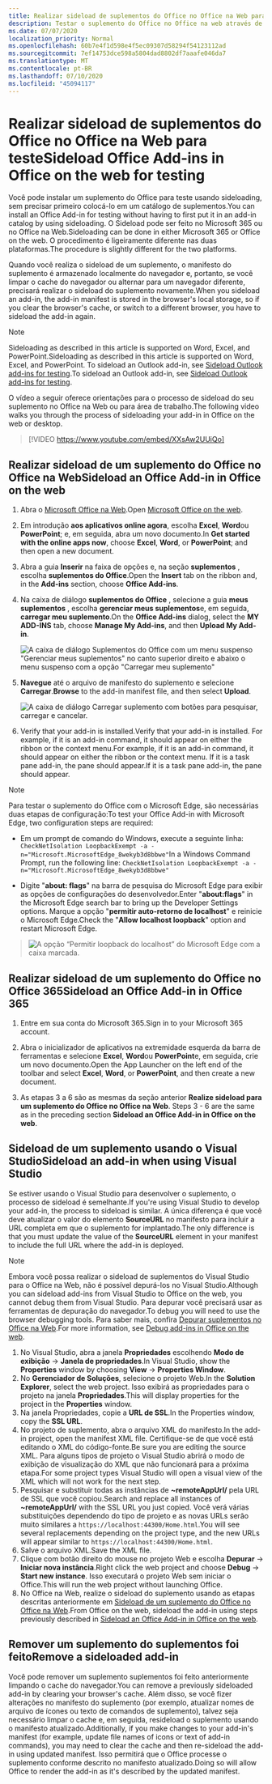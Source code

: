 ```yaml
---
title: Realizar sideload de suplementos do Office no Office na Web para teste
description: Testar o suplemento do Office no Office na web através de sideloading
ms.date: 07/07/2020
localization_priority: Normal
ms.openlocfilehash: 60b7e4f1d598e4f5ec09307d58294f54123112ad
ms.sourcegitcommit: 7ef14753dce598a5804dad8802df7aaafe046da7
ms.translationtype: MT
ms.contentlocale: pt-BR
ms.lasthandoff: 07/10/2020
ms.locfileid: "45094117"
---
```

# <a name="sideload-office-add-ins-in-office-on-the-web-for-testing"></a><span data-ttu-id="84062-103">Realizar sideload de suplementos do Office no Office na Web para teste</span><span class="sxs-lookup"><span data-stu-id="84062-103">Sideload Office Add-ins in Office on the web for testing</span></span>

<span data-ttu-id="84062-104">Você pode instalar um suplemento do Office para teste usando sideloading, sem precisar primeiro colocá-lo em um catálogo de suplementos.</span><span class="sxs-lookup"><span data-stu-id="84062-104">You can install an Office Add-in for testing without having to first put it in an add-in catalog by using sideloading.</span></span> <span data-ttu-id="84062-105">O Sideload pode ser feito no Microsoft 365 ou no Office na Web.</span><span class="sxs-lookup"><span data-stu-id="84062-105">Sideloading can be done in either Microsoft 365 or Office on the web.</span></span> <span data-ttu-id="84062-106">O procedimento é ligeiramente diferente nas duas plataformas.</span><span class="sxs-lookup"><span data-stu-id="84062-106">The procedure is slightly different for the two platforms.</span></span>

<span data-ttu-id="84062-107">Quando você realiza o sideload de um suplemento, o manifesto do suplemento é armazenado localmente do navegador e, portanto, se você limpar o cache do navegador ou alternar para um navegador diferente, precisará realizar o sideload do suplemento novamente.</span><span class="sxs-lookup"><span data-stu-id="84062-107">When you sideload an add-in, the add-in manifest is stored in the browser's local storage, so if you clear the browser's cache, or switch to a different browser, you have to sideload the add-in again.</span></span>

> [!NOTE]
> <span data-ttu-id="84062-108">Sideloading as described in this article is supported on Word, Excel, and PowerPoint.</span><span class="sxs-lookup"><span data-stu-id="84062-108">Sideloading as described in this article is supported on Word, Excel, and PowerPoint.</span></span> <span data-ttu-id="84062-109">To sideload an Outlook add-in, see [Sideload Outlook add-ins for testing](../outlook/sideload-outlook-add-ins-for-testing.md).</span><span class="sxs-lookup"><span data-stu-id="84062-109">To sideload an Outlook add-in, see [Sideload Outlook add-ins for testing](../outlook/sideload-outlook-add-ins-for-testing.md).</span></span>

<span data-ttu-id="84062-110">O vídeo a seguir oferece orientações para o processo de sideload do seu suplemento no Office na Web ou para área de trabalho.</span><span class="sxs-lookup"><span data-stu-id="84062-110">The following video walks you through the process of sideloading your add-in in Office on the web or desktop.</span></span>

> [!VIDEO https://www.youtube.com/embed/XXsAw2UUiQo]

## <a name="sideload-an-office-add-in-in-office-on-the-web"></a><span data-ttu-id="84062-111">Realizar sideload de um suplemento do Office no Office na Web</span><span class="sxs-lookup"><span data-stu-id="84062-111">Sideload an Office Add-in in Office on the web</span></span>

1. <span data-ttu-id="84062-112">Abra o [Microsoft Office na Web](https://office.live.com/).</span><span class="sxs-lookup"><span data-stu-id="84062-112">Open [Microsoft Office on the web](https://office.live.com/).</span></span>

2. <span data-ttu-id="84062-113">Em introdução **aos aplicativos online agora**, escolha **Excel**, **Word**ou **PowerPoint**; e, em seguida, abra um novo documento.</span><span class="sxs-lookup"><span data-stu-id="84062-113">In **Get started with the online apps now**, choose **Excel**, **Word**, or **PowerPoint**; and then open a new document.</span></span>

3. <span data-ttu-id="84062-114">Abra a guia **Inserir** na faixa de opções e, na seção **suplementos** , escolha **suplementos do Office**.</span><span class="sxs-lookup"><span data-stu-id="84062-114">Open the **Insert** tab on the ribbon and, in the **Add-ins** section, choose **Office Add-ins**.</span></span>

4. <span data-ttu-id="84062-115">Na caixa de diálogo **suplementos do Office** , selecione a guia **meus suplementos** , escolha **gerenciar meus suplementos**e, em seguida, **carregar meu suplemento**.</span><span class="sxs-lookup"><span data-stu-id="84062-115">On the **Office Add-ins** dialog, select the **MY ADD-INS** tab, choose **Manage My Add-ins**, and then **Upload My Add-in**.</span></span>

    ![A caixa de diálogo Suplementos do Office com um menu suspenso "Gerenciar meus suplementos" no canto superior direito e abaixo o menu suspenso com a opção "Carregar meu suplemento"](../images/office-add-ins-my-account.png)

5. <span data-ttu-id="84062-117">**Navegue** até o arquivo de manifesto do suplemento e selecione **Carregar**.</span><span class="sxs-lookup"><span data-stu-id="84062-117">**Browse** to the add-in manifest file, and then select **Upload**.</span></span>

    ![A caixa de diálogo Carregar suplemento com botões para pesquisar, carregar e cancelar.](../images/upload-add-in.png)

6. <span data-ttu-id="84062-119">Verify that your add-in is installed.</span><span class="sxs-lookup"><span data-stu-id="84062-119">Verify that your add-in is installed.</span></span> <span data-ttu-id="84062-120">For example, if it is an add-in command, it should appear on either the ribbon or the context menu.</span><span class="sxs-lookup"><span data-stu-id="84062-120">For example, if it is an add-in command, it should appear on either the ribbon or the context menu.</span></span> <span data-ttu-id="84062-121">If it is a task pane add-in, the pane should appear.</span><span class="sxs-lookup"><span data-stu-id="84062-121">If it is a task pane add-in, the pane should appear.</span></span>

> [!NOTE]
><span data-ttu-id="84062-122">Para testar o suplemento do Office com o Microsoft Edge, são necessárias duas etapas de configuração:</span><span class="sxs-lookup"><span data-stu-id="84062-122">To test your Office Add-in with Microsoft Edge, two configuration steps are required:</span></span> 
>
> - <span data-ttu-id="84062-123">Em um prompt de comando do Windows, execute a seguinte linha: `CheckNetIsolation LoopbackExempt -a -n="Microsoft.MicrosoftEdge_8wekyb3d8bbwe"`</span><span class="sxs-lookup"><span data-stu-id="84062-123">In a Windows Command Prompt, run the following line: `CheckNetIsolation LoopbackExempt -a -n="Microsoft.MicrosoftEdge_8wekyb3d8bbwe"`</span></span>
>
> - <span data-ttu-id="84062-124">Digite "**about: flags**" na barra de pesquisa do Microsoft Edge para exibir as opções de configurações do desenvolvedor.</span><span class="sxs-lookup"><span data-stu-id="84062-124">Enter "**about:flags**" in the Microsoft Edge search bar to bring up the Developer Settings options.</span></span>  <span data-ttu-id="84062-125">Marque a opção "**permitir auto-retorno de localhost**" e reinicie o Microsoft Edge.</span><span class="sxs-lookup"><span data-stu-id="84062-125">Check the "**Allow localhost loopback**" option and restart Microsoft Edge.</span></span>

>    ![A opção “Permitir loopback do localhost” do Microsoft Edge com a caixa marcada.](../images/allow-localhost-loopback.png)

## <a name="sideload-an-office-add-in-in-office-365"></a><span data-ttu-id="84062-127">Realizar sideload de um suplemento do Office no Office 365</span><span class="sxs-lookup"><span data-stu-id="84062-127">Sideload an Office Add-in in Office 365</span></span>

1. <span data-ttu-id="84062-128">Entre em sua conta do Microsoft 365.</span><span class="sxs-lookup"><span data-stu-id="84062-128">Sign in to your Microsoft 365 account.</span></span>

2. <span data-ttu-id="84062-129">Abra o inicializador de aplicativos na extremidade esquerda da barra de ferramentas e selecione **Excel**, **Word**ou **PowerPoint**e, em seguida, crie um novo documento.</span><span class="sxs-lookup"><span data-stu-id="84062-129">Open the App Launcher on the left end of the toolbar and select **Excel**, **Word**, or **PowerPoint**, and then create a new document.</span></span>

3. <span data-ttu-id="84062-130">As etapas 3 a 6 são as mesmas da seção anterior **Realize sideload para um suplemento do Office no Office na Web**. </span><span class="sxs-lookup"><span data-stu-id="84062-130">Steps 3 - 6 are the same as in the preceding section **Sideload an Office Add-in in Office on the web**.</span></span>

## <a name="sideload-an-add-in-when-using-visual-studio"></a><span data-ttu-id="84062-131">Sideload de um suplemento usando o Visual Studio</span><span class="sxs-lookup"><span data-stu-id="84062-131">Sideload an add-in when using Visual Studio</span></span>

<span data-ttu-id="84062-132">Se estiver usando o Visual Studio para desenvolver o suplemento, o processo de sideload é semelhante.</span><span class="sxs-lookup"><span data-stu-id="84062-132">If you're using Visual Studio to develop your add-in, the process to sideload is similar.</span></span> <span data-ttu-id="84062-133">A única diferença é que você deve atualizar o valor do elemento **SourceURL** no manifesto para incluir a URL completa em que o suplemento for implantado.</span><span class="sxs-lookup"><span data-stu-id="84062-133">The only difference is that you must update the value of the **SourceURL** element in your manifest to include the full URL where the add-in is deployed.</span></span>

> [!NOTE]
> <span data-ttu-id="84062-134">Embora você possa realizar o sideload de suplementos do Visual Studio para o Office na Web, não é possível depurá-los no Visual Studio.</span><span class="sxs-lookup"><span data-stu-id="84062-134">Although you can sideload add-ins from Visual Studio to Office on the web, you cannot debug them from Visual Studio.</span></span> <span data-ttu-id="84062-135">Para depurar você precisará usar as ferramentas de depuração do navegador.</span><span class="sxs-lookup"><span data-stu-id="84062-135">To debug you will need to use the browser debugging tools.</span></span> <span data-ttu-id="84062-136">Para saber mais, confira [Depurar suplementos no Office na Web](debug-add-ins-in-office-online.md).</span><span class="sxs-lookup"><span data-stu-id="84062-136">For more information, see [Debug add-ins in Office on the web](debug-add-ins-in-office-online.md).</span></span>

1. <span data-ttu-id="84062-137">No Visual Studio, abra a janela **Propriedades** escolhendo **Modo de exibição** -> **Janela de propriedades**.</span><span class="sxs-lookup"><span data-stu-id="84062-137">In Visual Studio, show the **Properties** window by choosing **View** -> **Properties Window**.</span></span>
2. <span data-ttu-id="84062-138">No **Gerenciador de Soluções**, selecione o projeto Web.</span><span class="sxs-lookup"><span data-stu-id="84062-138">In the **Solution Explorer**, select the web project.</span></span> <span data-ttu-id="84062-139">Isso exibirá as propriedades para o projeto na janela **Propriedades**.</span><span class="sxs-lookup"><span data-stu-id="84062-139">This will display properties for the project in the **Properties** window.</span></span>
3. <span data-ttu-id="84062-140">Na janela Propriedades, copie a **URL de SSL**.</span><span class="sxs-lookup"><span data-stu-id="84062-140">In the Properties window, copy the **SSL URL**.</span></span>
4. <span data-ttu-id="84062-141">No projeto de suplemento, abra o arquivo XML do manifesto.</span><span class="sxs-lookup"><span data-stu-id="84062-141">In the add-in project, open the manifest XML file.</span></span> <span data-ttu-id="84062-142">Certifique-se de que você está editando o XML do código-fonte.</span><span class="sxs-lookup"><span data-stu-id="84062-142">Be sure you are editing the source XML.</span></span> <span data-ttu-id="84062-143">Para alguns tipos de projeto o Visual Studio abrirá o modo de exibição de visualização do XML que não funcionará para a próxima etapa.</span><span class="sxs-lookup"><span data-stu-id="84062-143">For some project types Visual Studio will open a visual view of the XML which will not work for the next step.</span></span>
5. <span data-ttu-id="84062-144">Pesquisar e substituir todas as instâncias de **~remoteAppUrl/** pela URL de SSL que você copiou.</span><span class="sxs-lookup"><span data-stu-id="84062-144">Search and replace all instances of **~remoteAppUrl/** with the SSL URL you just copied.</span></span> <span data-ttu-id="84062-145">Você verá várias substituições dependendo do tipo de projeto e as novas URLs serão muito similares a `https://localhost:44300/Home.html`.</span><span class="sxs-lookup"><span data-stu-id="84062-145">You will see several replacements depending on the project type, and the new URLs will appear similar to `https://localhost:44300/Home.html`.</span></span>
6. <span data-ttu-id="84062-146">Salve o arquivo XML.</span><span class="sxs-lookup"><span data-stu-id="84062-146">Save the XML file.</span></span>
7. <span data-ttu-id="84062-147">Clique com botão direito do mouse no projeto Web e escolha **Depurar** -> **Iniciar nova instância**.</span><span class="sxs-lookup"><span data-stu-id="84062-147">Right click the web project and choose **Debug** -> **Start new instance**.</span></span> <span data-ttu-id="84062-148">Isso executará o projeto Web sem iniciar o Office.</span><span class="sxs-lookup"><span data-stu-id="84062-148">This will run the web project without launching Office.</span></span>
8. <span data-ttu-id="84062-149">No Office na Web, realize o sideload do suplemento usando as etapas descritas anteriormente em [Sideload de um suplemento do Office no Office na Web](#sideload-an-office-add-in-in-office-on-the-web).</span><span class="sxs-lookup"><span data-stu-id="84062-149">From Office on the web, sideload the add-in using steps previously described in [Sideload an Office Add-in in Office on the web](#sideload-an-office-add-in-in-office-on-the-web).</span></span>

## <a name="remove-a-sideloaded-add-in"></a><span data-ttu-id="84062-150">Remover um suplemento do suplementos foi feito</span><span class="sxs-lookup"><span data-stu-id="84062-150">Remove a sideloaded add-in</span></span>

<span data-ttu-id="84062-151">Você pode remover um suplemento suplementos foi feito anteriormente limpando o cache do navegador.</span><span class="sxs-lookup"><span data-stu-id="84062-151">You can remove a previously sideloaded add-in by clearing your browser's cache.</span></span> <span data-ttu-id="84062-152">Além disso, se você fizer alterações no manifesto do suplemento (por exemplo, atualizar nomes de arquivo de ícones ou texto de comandos de suplemento), talvez seja necessário limpar o cache e, em seguida, resideload o suplemento usando o manifesto atualizado.</span><span class="sxs-lookup"><span data-stu-id="84062-152">Additionally, if you make changes to your add-in's manifest (for example, update file names of icons or text of add-in commands), you may need to clear the cache and then re-sideload the add-in using updated manifest.</span></span> <span data-ttu-id="84062-153">Isso permitirá que o Office processe o suplemento conforme descrito no manifesto atualizado.</span><span class="sxs-lookup"><span data-stu-id="84062-153">Doing so will allow Office to render the add-in as it's described by the updated manifest.</span></span>
